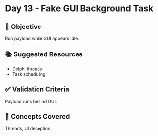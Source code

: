 # Day 13 - Fake GUI Background Task

## 🎯 Objective
Run payload while GUI appears idle.

## 📚 Suggested Resources
- Delphi threads
- Task scheduling

## ✅ Validation Criteria
Payload runs behind GUI.

## 🧠 Concepts Covered
Threads, UI deception
